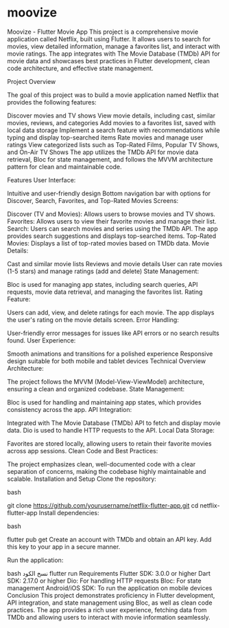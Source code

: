# moovize

Moovize - Flutter Movie App This project is a comprehensive movie application called Netflix, built using Flutter. It allows users to search for movies, view detailed information, manage a favorites list, and interact with movie ratings. The app integrates with The Movie Database (TMDb) API for movie data and showcases best practices in Flutter development, clean code architecture, and effective state management.

Project Overview

The goal of this project was to build a movie application named Netflix that provides the following features:

Discover movies and TV shows View movie details, including cast, similar movies, reviews, and categories Add movies to a favorites list, saved with local data storage Implement a search feature with recommendations while typing and display top-searched items Rate movies and manage user ratings View categorized lists such as Top-Rated Films, Popular TV Shows, and On-Air TV Shows The app utilizes the TMDb API for movie data retrieval, Bloc for state management, and follows the MVVM architecture pattern for clean and maintainable code.

Features User Interface:

Intuitive and user-friendly design Bottom navigation bar with options for Discover, Search, Favorites, and Top-Rated Movies Screens:

Discover (TV and Movies): Allows users to browse movies and TV shows. Favorites: Allows users to view their favorite movies and manage their list. Search: Users can search movies and series using the TMDb API. The app provides search suggestions and displays top-searched items. Top-Rated Movies: Displays a list of top-rated movies based on TMDb data. Movie Details:

Cast and similar movie lists Reviews and movie details User can rate movies (1-5 stars) and manage ratings (add and delete) State Management:

Bloc is used for managing app states, including search queries, API requests, movie data retrieval, and managing the favorites list. Rating Feature:

Users can add, view, and delete ratings for each movie. The app displays the user's rating on the movie details screen. Error Handling:

User-friendly error messages for issues like API errors or no search results found. User Experience:

Smooth animations and transitions for a polished experience Responsive design suitable for both mobile and tablet devices Technical Overview Architecture:

The project follows the MVVM (Model-View-ViewModel) architecture, ensuring a clean and organized codebase. State Management:

Bloc is used for handling and maintaining app states, which provides consistency across the app. API Integration:

Integrated with The Movie Database (TMDb) API to fetch and display movie data. Dio is used to handle HTTP requests to the API. Local Data Storage:

Favorites are stored locally, allowing users to retain their favorite movies across app sessions. 
Clean Code and Best Practices:

The project emphasizes clean, well-documented code with a clear separation of concerns, making the codebase highly maintainable and scalable. Installation and Setup Clone the repository:

bash

git clone https://github.com/yourusername/netflix-flutter-app.git cd netflix-flutter-app Install dependencies:

bash

flutter pub get Create an account with TMDb and obtain an API key. Add this key to your app in a secure manner.

Run the application:

bash نسخ الكود flutter run Requirements Flutter SDK: 3.0.0 or higher Dart SDK: 2.17.0 or higher Dio: For handling HTTP requests Bloc: For state management Android/iOS SDK: To run the application on mobile devices Conclusion This project demonstrates proficiency in Flutter development, API integration, and state management using Bloc, as well as clean code practices. The app provides a rich user experience, fetching data from TMDb and allowing users to interact with movie information seamlessly.
